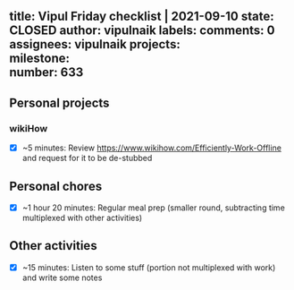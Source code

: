 title:	Vipul Friday checklist | 2021-09-10
state:	CLOSED
author:	vipulnaik
labels:	
comments:	0
assignees:	vipulnaik
projects:	
milestone:	
number:	633
--
## Personal projects

### wikiHow

- [x] ~5 minutes: Review https://www.wikihow.com/Efficiently-Work-Offline and request for it to be de-stubbed

## Personal chores

- [x] ~1 hour 20 minutes: Regular meal prep (smaller round, subtracting time multiplexed with other activities)
## Other activities

- [x] ~15 minutes: Listen to some stuff (portion not multiplexed with work) and write some notes
